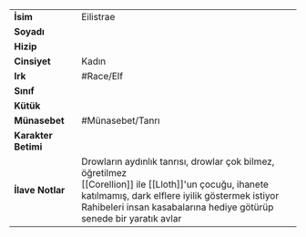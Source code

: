 |  |  |
  |---|---|
  | **İsim** | Eilistrae|
  | **Soyadı** | |
  | **Hizip** | |
  | **Cinsiyet** | Kadın|
  | **Irk** | #Race/Elf|
  | **Sınıf** | |
  | **Kütük** | |
  | **Münasebet** | #Münasebet/Tanrı|
  | **Karakter Betimi** | |
  | **İlave Notlar** | Drowların aydınlık tanrısı, drowlar çok bilmez, öğretilmez<br>[[Corellion]] ile [[Lloth]]'un çocuğu, ihanete katılmamış, dark elflere iyilik göstermek istiyor<br>Rahibeleri insan kasabalarına hediye götürüp senede bir yaratık avlar|
  